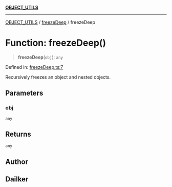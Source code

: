 [**OBJECT_UTILS**](../../README.md)

***

[OBJECT_UTILS](../../README.md) / [freezeDeep](../README.md) / freezeDeep

# Function: freezeDeep()

> **freezeDeep**(`obj`): `any`

Defined in: [freezeDeep.ts:7](https://github.com/dailker/everyutil/blob/8aea75a123d1c8f9816646c45d1769cd1efa4eac/src/object/freezeDeep.ts#L7)

Recursively freezes an object and nested objects.

## Parameters

### obj

`any`

## Returns

`any`

## Author

## Dailker
